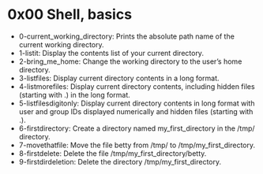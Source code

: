# 0x00 Shell, basics
* 0-current_working_directory: Prints the absolute path name of the current working directory.
* 1-listit: Display the contents list of your current directory.
* 2-bring_me_home: Change the working directory to the user’s home directory.
* 3-listfiles: Display current directory contents in a long format.
* 4-listmorefiles: Display current directory contents, including hidden files (starting with .) in the long format.
* 5-listfilesdigitonly: Display current directory contents in long format with user and group IDs displayed numerically and hidden files (starting with .).
* 6-firstdirectory: Create a directory named my_first_directory in the /tmp/ directory.
* 7-movethatfile: Move the file betty from /tmp/ to /tmp/my_first_directory.
* 8-firstdelete: Delete the file /tmp/my_first_directory/betty.
* 9-firstdirdeletion: Delete the directory /tmp/my_first_directory.